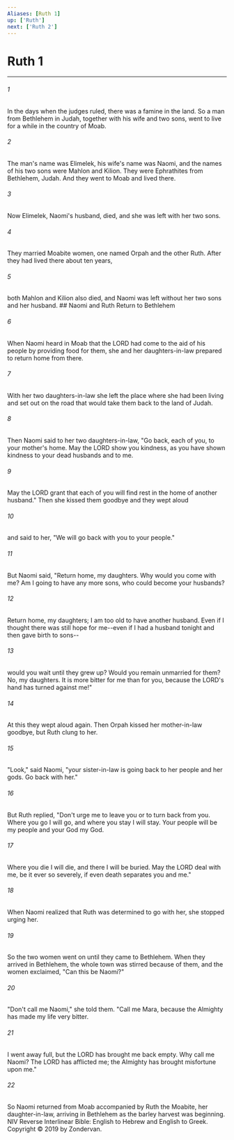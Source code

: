 ```yaml
---
Aliases: [Ruth 1]
up: ['Ruth']
next: ['Ruth 2']
---
```

# Ruth 1

***


###### 1 
In the days when the judges ruled, there was a famine in the land. So a man from Bethlehem in Judah, together with his wife and two sons, went to live for a while in the country of Moab. 

###### 2 
The man's name was Elimelek, his wife's name was Naomi, and the names of his two sons were Mahlon and Kilion. They were Ephrathites from Bethlehem, Judah. And they went to Moab and lived there. 

###### 3 
Now Elimelek, Naomi's husband, died, and she was left with her two sons. 

###### 4 
They married Moabite women, one named Orpah and the other Ruth. After they had lived there about ten years, 

###### 5 
both Mahlon and Kilion also died, and Naomi was left without her two sons and her husband. ## Naomi and Ruth Return to Bethlehem 

###### 6 
When Naomi heard in Moab that the LORD had come to the aid of his people by providing food for them, she and her daughters-in-law prepared to return home from there. 

###### 7 
With her two daughters-in-law she left the place where she had been living and set out on the road that would take them back to the land of Judah. 

###### 8 
Then Naomi said to her two daughters-in-law, "Go back, each of you, to your mother's home. May the LORD show you kindness, as you have shown kindness to your dead husbands and to me. 

###### 9 
May the LORD grant that each of you will find rest in the home of another husband." Then she kissed them goodbye and they wept aloud 

###### 10 
and said to her, "We will go back with you to your people." 

###### 11 
But Naomi said, "Return home, my daughters. Why would you come with me? Am I going to have any more sons, who could become your husbands? 

###### 12 
Return home, my daughters; I am too old to have another husband. Even if I thought there was still hope for me--even if I had a husband tonight and then gave birth to sons-- 

###### 13 
would you wait until they grew up? Would you remain unmarried for them? No, my daughters. It is more bitter for me than for you, because the LORD's hand has turned against me!" 

###### 14 
At this they wept aloud again. Then Orpah kissed her mother-in-law goodbye, but Ruth clung to her. 

###### 15 
"Look," said Naomi, "your sister-in-law is going back to her people and her gods. Go back with her." 

###### 16 
But Ruth replied, "Don't urge me to leave you or to turn back from you. Where you go I will go, and where you stay I will stay. Your people will be my people and your God my God. 

###### 17 
Where you die I will die, and there I will be buried. May the LORD deal with me, be it ever so severely, if even death separates you and me." 

###### 18 
When Naomi realized that Ruth was determined to go with her, she stopped urging her. 

###### 19 
So the two women went on until they came to Bethlehem. When they arrived in Bethlehem, the whole town was stirred because of them, and the women exclaimed, "Can this be Naomi?" 

###### 20 
"Don't call me Naomi," she told them. "Call me Mara, because the Almighty has made my life very bitter. 

###### 21 
I went away full, but the LORD has brought me back empty. Why call me Naomi? The LORD has afflicted me; the Almighty has brought misfortune upon me." 

###### 22 
So Naomi returned from Moab accompanied by Ruth the Moabite, her daughter-in-law, arriving in Bethlehem as the barley harvest was beginning. NIV Reverse Interlinear Bible: English to Hebrew and English to Greek. Copyright © 2019 by Zondervan.
